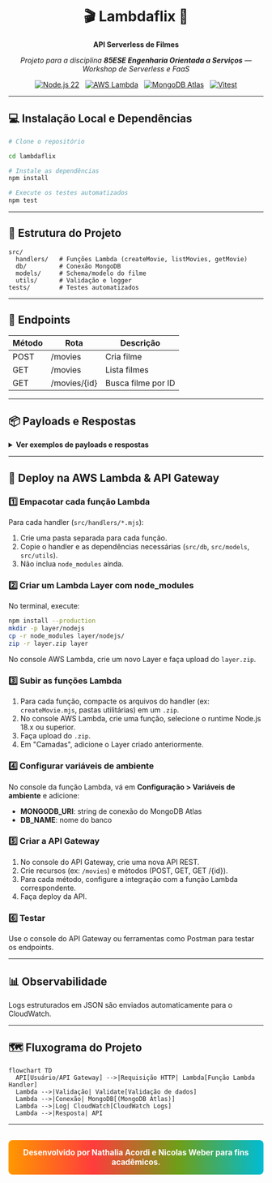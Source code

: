 

<div align="center">
  <h1>🎬 Lambdaflix 🍿</h1>
  <p><b>API Serverless de Filmes</b></p>
  <p><i>Projeto para a disciplina <b>85ESE Engenharia Orientada a Serviços</b> — Workshop de Serverless e FaaS</i></p>
</div>

<div align="center">
  <a href="https://nodejs.org/"><img src="https://img.shields.io/badge/node-22-green?logo=node.js" alt="Node.js 22"></a>&nbsp;&nbsp;
  <a href="https://docs.aws.amazon.com/lambda/"><img src="https://img.shields.io/badge/aws-lambda-orange?logo=amazon-aws" alt="AWS Lambda"></a>&nbsp;&nbsp;
  <a href="https://www.mongodb.com/atlas"><img src="https://img.shields.io/badge/mongodb-atlas-brightgreen?logo=mongodb" alt="MongoDB Atlas"></a>&nbsp;&nbsp;
  <a href="https://vitest.dev/"><img src="https://img.shields.io/badge/tested%20with-vitest-6E9F18?logo=vitest" alt="Vitest"></a>
</div>

---

## 💻 Instalação Local e Dependências

```bash
# Clone o repositório

cd lambdaflix

# Instale as dependências
npm install

# Execute os testes automatizados
npm test
```

---

## 📁 Estrutura do Projeto

```text
src/
  handlers/   # Funções Lambda (createMovie, listMovies, getMovie)
  db/         # Conexão MongoDB
  models/     # Schema/modelo do filme
  utils/      # Validação e logger
tests/        # Testes automatizados
```

---

## 🔗 Endpoints

| Método | Rota           | Descrição           |
|--------|----------------|---------------------|
| POST   | /movies        | Cria filme          |
| GET    | /movies        | Lista filmes        |
| GET    | /movies/{id}   | Busca filme por ID  |

---


## 📦 Payloads e Respostas

<details>
<summary><strong>Ver exemplos de payloads e respostas</strong></summary>

<details>
<summary><b>POST /movies</b></summary>

**Payload:**
```json
{
  "title": "In the Mood for Love",
  "year": 2000,
  "genre": "Romance/Drama",
  "description": "Dois vizinhos desenvolvem uma relação especial em Hong Kong dos anos 60."
}
```

**Resposta 201:**
```json
{
  "_id": "650c1e2f8b1e8a001f8e4a12",
  "title": "In the Mood for Love",
  "year": 2000,
  "genre": "Romance/Drama",
  "description": "Dois vizinhos desenvolvem uma relação especial em Hong Kong dos anos 60."
}
```

**Resposta 400:**
```json
{
  "error": "Campo 'title' é obrigatório."
}
```

</details>

<details>
<summary><b>GET /movies</b></summary>

**Resposta 200:**
```json
[
  {
    "_id": "650c1e2f8b1e8a001f8e4a12",
    "title": "In the Mood for Love",
    "year": 2000,
    "genre": "Romance/Drama",
    "description": "Dois vizinhos desenvolvem uma relação especial em Hong Kong dos anos 60."
  },
  {
    "_id": "650c1e2f8b1e8a001f8e4a13",
    "title": "Chungking Express",
    "year": 1994,
    "genre": "Romance",
    "description": "Dois policiais lidam com términos amorosos em Hong Kong. O 223 cria um ritual comprando latas de abacaxi com validade em 1º de maio, enquanto se envolve com uma misteriosa mulher loira. Já o 663, abandonado pela namorada, tem sua rotina transformada por uma garçonete que entra em sua vida de forma inesperada."
  }
]
```

</details>

<details>
<summary><b>GET /movies/{id}</b></summary>

**Resposta 200:**
```json
{
  "_id": "650c1e2f8b1e8a001f8e4a12",
  "title": "In the Mood for Love",
  "year": 2000,
  "genre": "Romance/Drama",
  "description": "Dois vizinhos desenvolvem uma relação especial em Hong Kong dos anos 60."
}
```

**Resposta 404:**
```json
{
  "error": "Filme não encontrado."
}
```

</details>

</details>

---

## 🚀 Deploy na AWS Lambda & API Gateway

### 1️⃣ Empacotar cada função Lambda
Para cada handler (`src/handlers/*.mjs`):
1. Crie uma pasta separada para cada função.
2. Copie o handler e as dependências necessárias (`src/db`, `src/models`, `src/utils`).
3. Não inclua `node_modules` ainda.

### 2️⃣ Criar um Lambda Layer com node_modules
No terminal, execute:
```bash
npm install --production
mkdir -p layer/nodejs
cp -r node_modules layer/nodejs/
zip -r layer.zip layer
```
No console AWS Lambda, crie um novo Layer e faça upload do `layer.zip`.

### 3️⃣ Subir as funções Lambda
1. Para cada função, compacte os arquivos do handler (ex: `createMovie.mjs`, pastas utilitárias) em um `.zip`.
2. No console AWS Lambda, crie uma função, selecione o runtime Node.js 18.x ou superior.
3. Faça upload do `.zip`.
4. Em "Camadas", adicione o Layer criado anteriormente.

### 4️⃣ Configurar variáveis de ambiente
No console da função Lambda, vá em <b>Configuração > Variáveis de ambiente</b> e adicione:
- <b>MONGODB_URI</b>: string de conexão do MongoDB Atlas
- <b>DB_NAME</b>: nome do banco

### 5️⃣ Criar a API Gateway
1. No console do API Gateway, crie uma nova API REST.
2. Crie recursos (ex: `/movies`) e métodos (POST, GET, GET /{id}).
3. Para cada método, configure a integração com a função Lambda correspondente.
4. Faça deploy da API.

### 6️⃣ Testar
Use o console do API Gateway ou ferramentas como Postman para testar os endpoints.

---

## 📊 Observabilidade

Logs estruturados em JSON são enviados automaticamente para o CloudWatch.

---

## 🗺️ Fluxograma do Projeto

```mermaid
flowchart TD
  API[Usuário/API Gateway] -->|Requisição HTTP| Lambda[Função Lambda Handler]
  Lambda -->|Validação| Validate[Validação de dados]
  Lambda -->|Conexão| MongoDB[(MongoDB Atlas)]
  Lambda -->|Log| CloudWatch[CloudWatch Logs]
  Lambda -->|Resposta| API
```
---

<div align="center" style="margin-top: 2em; background: linear-gradient(90deg,#ff9800,#ff3c3c,#6e9f18,#00bcd4); color: white; padding: 1em 0; border-radius: 8px; font-weight: bold; font-size: 1.1em;">
  Desenvolvido por Nathalia Acordi e Nicolas Weber para fins acadêmicos.
</div>

